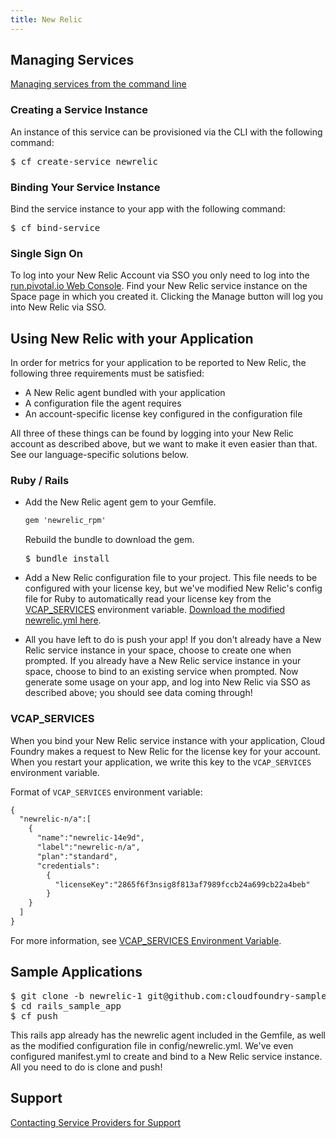 ```yaml
---
title: New Relic
---
```


## <a id='managing'></a>Managing Services ##

[Managing services from the command line](../../../using/services/managing-services.html)

### Creating a Service Instance ##

An instance of this service can be provisioned via the CLI with the following command:

<pre class="terminal">
$ cf create-service newrelic
</pre>

### Binding Your Service Instance ##

Bind the service instance to your app with the following command:

<pre class="terminal">
$ cf bind-service 
</pre>

### Single Sign On

To log into your New Relic Account via SSO you only need to log into the [run.pivotal.io Web Console](http://console.run.pivotal.io). Find your New Relic service instance on the Space page in which you created it. Clicking the Manage button will log you into New Relic via SSO.

## <a id='using'></a>Using New Relic with your Application ##

In order for metrics for your application to be reported to New Relic, the following three requirements must be satisfied:

* A New Relic agent bundled with your application
* A configuration file the agent requires
* An account-specific license key configured in the configuration file

All three of these things can be found by logging into your New Relic account as described above, but we want to make it even easier than that. See our language-specific solutions below.

### <a id='ruby'></a>Ruby / Rails ###

* Add the New Relic agent gem to your Gemfile.

  ~~~xml
  gem 'newrelic_rpm'
  ~~~
  Rebuild the bundle to download the gem.
  <pre class="terminal">
  $ bundle install
  </pre>

* Add a New Relic configuration file to your project. This file needs to be configured with your license key, but we've modified New Relic's config file for Ruby to automatically read your license key from the [VCAP_SERVICES](#vcap-services) environment variable. [Download the modified newrelic.yml here](newrelic.yml).

* All you have left to do is push your app! If you don't already have a New Relic service instance in your space, choose to create one when prompted. If you already have a New Relic service instance in your space, choose to bind to an existing service when prompted. Now generate some usage on your app, and log into New Relic via SSO as described above; you should see data coming through!

### <a id='vcap-services'></a>VCAP_SERVICES ###

When you bind your New Relic service instance with your application, Cloud Foundry makes a request to New Relic for the license key for your account. When you restart your application, we write this key to the `VCAP_SERVICES` environment variable.

Format of `VCAP_SERVICES` environment variable:

~~~xml
{
  "newrelic-n/a":[
    {
      "name":"newrelic-14e9d",
      "label":"newrelic-n/a",
      "plan":"standard",
      "credentials":
        {
          "licenseKey":"2865f6f3nsig8f813af7989fccb24a699cb22a4beb"
        }
    }
  ]
}
~~~
For more information, see [VCAP_SERVICES Environment Variable](../../../using/services/environment-variable.html).

## <a id='sample-app'></a>Sample Applications ##

<pre class="terminal">
$ git clone -b newrelic-1 git@github.com:cloudfoundry-samples/rails_sample_app.git
$ cd rails_sample_app
$ cf push
</pre>

This rails app already has the newrelic agent included in the Gemfile, as well as the modified configuration file in config/newrelic.yml. We've even configured manifest.yml to create and bind to a New Relic service instance. All you need to do is clone and push!


## <a id='support'></a>Support ##

[Contacting Service Providers for Support](contacting-service-providers-for-support.html)
